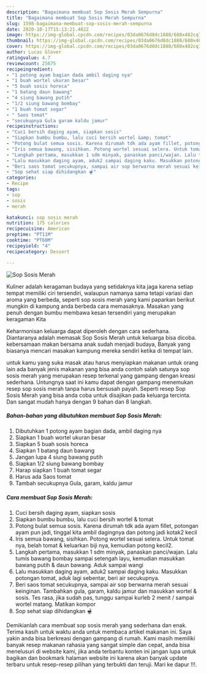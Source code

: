 ```yaml
---
description: "Bagaimana membuat Sop Sosis Merah Sempurna"
title: "Bagaimana membuat Sop Sosis Merah Sempurna"
slug: 1598-bagaimana-membuat-sop-sosis-merah-sempurna
date: 2020-10-17T15:13:21.482Z
image: https://img-global.cpcdn.com/recipes/03da0676d8dc1888/680x482cq70/sop-sosis-merah-foto-resep-utama.jpg
thumbnail: https://img-global.cpcdn.com/recipes/03da0676d8dc1888/680x482cq70/sop-sosis-merah-foto-resep-utama.jpg
cover: https://img-global.cpcdn.com/recipes/03da0676d8dc1888/680x482cq70/sop-sosis-merah-foto-resep-utama.jpg
author: Lucas Glover
ratingvalue: 4.7
reviewcount: 25675
recipeingredient:
- "1 potong ayam bagian dada ambil daging nya"
- "1 buah wortel ukuran besar"
- "5 buah sosis horeca"
- "1 batang daun bawang"
- "4 siung bawang putih"
- "1/2 siung bawang bombay"
- "1 buah tomat segar"
- " Saos tomat"
- "secukupnya Gula garam kaldu jamur"
recipeinstructions:
- "Cuci bersih daging ayam, siapkan sosis"
- "Siapkan bumbu bumbu, lalu cuci bersih wortel &amp; tomat"
- "Potong bulat semua sosis. Karena dirumah tdk ada ayam fillet, potongan ayam pun jadi, tinggal kita ambil dagingnya dan potong jadi kotak2 kecil"
- "Iris semua bawang, sisihkan. Potong wortel sesuai selera. Untuk tomat nya, belah tomat &amp; keluarkan biji nya, kemudian potong kecil2."
- "Langkah pertama, masukkan 1 sdm minyak, panaskan panci/wajan. Lalu tumis bawang bombay sampai setengah layu, kemudian masukkan bawang putih &amp; daun bawang. Aduk sampai wangi"
- "Lalu masukkan daging ayam, aduk2 sampai daging kaku. Masukkan potongan tomat, aduk lagi sebentar, beri air secukupnya."
- "Beri saos tomat secukupnya, sampai air sop berwarna merah sesuai keinginan. Tambahkan gula, garam, kaldu jamur dan masukkan wortel &amp; sosis. Tes rasa, jika sudah pas, tunggu sampai kurleb 2 menit / sampai wortel matang. Matikan kompor"
- "Sop sehat siap dihidangkan 🫕"
categories:
- Recipe
tags:
- sop
- sosis
- merah

katakunci: sop sosis merah 
nutrition: 175 calories
recipecuisine: American
preptime: "PT11M"
cooktime: "PT60M"
recipeyield: "4"
recipecategory: Dessert

---
```



![Sop Sosis Merah](https://img-global.cpcdn.com/recipes/03da0676d8dc1888/680x482cq70/sop-sosis-merah-foto-resep-utama.jpg)

Kuliner adalah keragaman budaya yang setidaknya kita jaga karena setiap tempat memiliki ciri tersendiri, walaupun namanya sama tetapi variasi dan aroma yang berbeda, seperti sop sosis merah yang kami paparkan berikut mungkin di kampung anda berbeda cara memasaknya. Masakan yang penuh dengan bumbu membawa kesan tersendiri yang merupakan keragaman Kita

Keharmonisan keluarga dapat diperoleh dengan cara sederhana. Diantaranya adalah memasak Sop Sosis Merah untuk keluarga bisa dicoba. kebersamaan makan bersama anak sudah menjadi budaya, Banyak yang biasanya mencari masakan kampung mereka sendiri ketika di tempat lain.



untuk kamu yang suka masak atau harus menyiapkan makanan untuk orang lain ada banyak jenis makanan yang bisa anda contoh salah satunya sop sosis merah yang merupakan resep terkenal yang gampang dengan kreasi sederhana. Untungnya saat ini kamu dapat dengan gampang menemukan resep sop sosis merah tanpa harus bersusah payah.
Seperti resep Sop Sosis Merah yang bisa anda coba untuk disajikan pada keluarga tercinta. Dan sangat mudah hanya dengan 9 bahan dan 8 langkah.


<!--inarticleads1-->

##### Bahan-bahan yang dibutuhkan membuat Sop Sosis Merah:

1. Dibutuhkan 1 potong ayam bagian dada, ambil daging nya
1. Siapkan 1 buah wortel ukuran besar
1. Siapkan 5 buah sosis horeca
1. Siapkan 1 batang daun bawang
1. Jangan lupa 4 siung bawang putih
1. Siapkan 1/2 siung bawang bombay
1. Harap siapkan 1 buah tomat segar
1. Harus ada  Saos tomat
1. Tambah secukupnya Gula, garam, kaldu jamur




<!--inarticleads2-->

##### Cara membuat  Sop Sosis Merah:

1. Cuci bersih daging ayam, siapkan sosis
1. Siapkan bumbu bumbu, lalu cuci bersih wortel &amp; tomat
1. Potong bulat semua sosis. Karena dirumah tdk ada ayam fillet, potongan ayam pun jadi, tinggal kita ambil dagingnya dan potong jadi kotak2 kecil
1. Iris semua bawang, sisihkan. Potong wortel sesuai selera. Untuk tomat nya, belah tomat &amp; keluarkan biji nya, kemudian potong kecil2.
1. Langkah pertama, masukkan 1 sdm minyak, panaskan panci/wajan. Lalu tumis bawang bombay sampai setengah layu, kemudian masukkan bawang putih &amp; daun bawang. Aduk sampai wangi
1. Lalu masukkan daging ayam, aduk2 sampai daging kaku. Masukkan potongan tomat, aduk lagi sebentar, beri air secukupnya.
1. Beri saos tomat secukupnya, sampai air sop berwarna merah sesuai keinginan. Tambahkan gula, garam, kaldu jamur dan masukkan wortel &amp; sosis. Tes rasa, jika sudah pas, tunggu sampai kurleb 2 menit / sampai wortel matang. Matikan kompor
1. Sop sehat siap dihidangkan 🫕




Demikianlah cara membuat sop sosis merah yang sederhana dan enak. Terima kasih untuk waktu anda untuk membaca artikel makanan ini. Saya yakin anda bisa berkreasi dengan gampang di rumah. Kami masih memiliki banyak resep makanan rahasia yang sangat simple dan cepat, anda bisa menelusuri di website kami, jika anda terbantu konten ini jangan lupa untuk bagikan dan bookmark halaman website ini karena akan banyak update terbaru untuk resep-resep pilihan yang terbukti dan teruji. Mari ke dapur !!!. 

